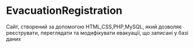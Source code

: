 # EvacuationRegistration
Сайт, створений за допомогою HTML,CSS,PHP,MySQL, який дозволяє реєструвати, переглядати та модифікувати евакуації, що записані у базі даних
